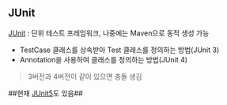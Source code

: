 ## JUnit 

[JUnit](https://junit.org/junit4/) : 단위 테스트 프레임워크, 나중에는 Maven으로 동적 생성 가능

- TestCase 클래스를 상속받아 Test 클래스를 정의하는 방법(JUnit 3)
- Annotation을 사용하여 클래스를 정의하는 방법(JUnit 4) 

> 3버전과 4버전이 같이 있으면 충돌 생김



##현재 [JUnit5](https://junit.org/junit5/)도 있음##



